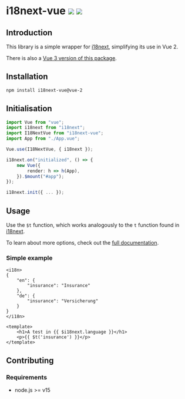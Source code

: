 # i18next-vue <a href="https://www.npmjs.com/package/i18next-vue/v/vue-2"><img src="https://badgen.net/npm/v/i18next-vue/vue-2"></a> <img src="https://badgen.net/npm/types/i18next-vue">

## Introduction

This library is a simple wrapper for [i18next](https://www.i18next.com), simplifying its use in Vue 2.

There is also a [Vue 3 version of this package](https://github.com/i18next/i18next-vue).

## Installation

```bash
npm install i18next-vue@vue-2
```

## Initialisation

```typescript
import Vue from "vue";
import i18next from "i18next";
import I18NextVue from "i18next-vue";
import App from "./App.vue";

Vue.use(I18NextVue, { i18next });

i18next.on("initialized", () => {
    new Vue({
        render: h => h(App),
    }).$mount("#app");
});

i18next.init({ ... });
```

## Usage

Use the `$t` function, which works analogously to the `t` function found in [i18next](https://www.i18next.com/overview/api#t).

To learn about more options, check out the [full documentation](https://i18next.github.io/i18next-vue/vue-2/).
### Simple example

```vue
<i18n>
{
    "en": {
        "insurance": "Insurance"
    },
    "de": {
        "insurance": "Versicherung"
    }
}
</i18n>

<template>
    <h1>A test in {{ $i18next.language }}</h1>
    <p>{{ $t('insurance') }}</p>
</template>
```

## Contributing

### Requirements
- node.js >= v15
